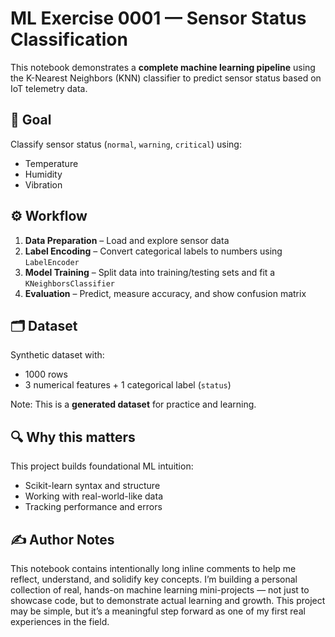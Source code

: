 # ML Exercise 0001 — Sensor Status Classification

This notebook demonstrates a **complete machine learning pipeline** using the K-Nearest Neighbors (KNN) classifier to predict sensor status based on IoT telemetry data.

## 📌 Goal

Classify sensor status (`normal`, `warning`, `critical`) using:
- Temperature
- Humidity
- Vibration

## ⚙️ Workflow

1. **Data Preparation** – Load and explore sensor data
2. **Label Encoding** – Convert categorical labels to numbers using `LabelEncoder`
3. **Model Training** – Split data into training/testing sets and fit a `KNeighborsClassifier`
4. **Evaluation** – Predict, measure accuracy, and show confusion matrix

## 🗂️ Dataset

Synthetic dataset with:
- 1000 rows
- 3 numerical features + 1 categorical label (`status`)

Note: This is a **generated dataset** for practice and learning.

## 🔍 Why this matters

This project builds foundational ML intuition:
- Scikit-learn syntax and structure
- Working with real-world-like data
- Tracking performance and errors

## ✍️ Author Notes

This notebook contains intentionally long inline comments to help me reflect, understand, and solidify key concepts.
I’m building a personal collection of real, hands-on machine learning mini-projects — not just to showcase code, but to demonstrate actual learning and growth. This project may be simple, but it’s a meaningful step forward as one of my first real experiences in the field.
